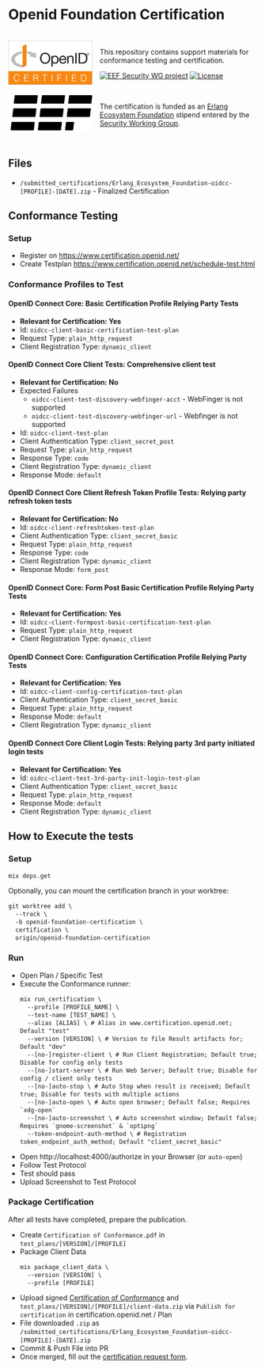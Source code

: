 # Openid Foundation Certification

<br clear="left"/>

<picture style="margin-right: 15px; float: left;">
  <source
    media="(prefers-color-scheme: dark)"
    srcset="assets/certified-dark.svg"
    width="170px"
    align="left"
  />
  <source
    media="(prefers-color-scheme: light)"
    srcset="assets/certified-light.svg"
    width="170px"
    align="left"
  />
  <img
    src="assets/certified-light.svg"
    alt="OpenID Connect Certified Logo"
    width="170px"
    align="left"
  />
</picture>

This repository contains support materials for conformance testing
and certification.

[![EEF Security WG project](https://img.shields.io/badge/EEF-Security-black)](https://github.com/erlef/security-wg)
[![License](https://img.shields.io/hexpm/l/oidcc.svg)](https://github.com/erlef/oidcc/blob/main/LICENSE)

<br clear="left"/>

<picture style="margin-right: 15px; float: left;">
  <source
    media="(prefers-color-scheme: dark)"
    srcset="assets/erlef-logo-dark.svg"
    width="170px"
    align="left"
  />
  <source
    media="(prefers-color-scheme: light)"
    srcset="assets/erlef-logo-light.svg"
    width="170px"
    align="left"
  />
  <img
    src="assets/erlef-logo-light.svg"
    alt="Erlang Ecosystem Foundation Logo"
    width="170px"
    align="left"
  />
</picture>

The certification is funded as an
[Erlang Ecosystem Foundation](https://erlef.org/) stipend entered by the
[Security Working Group](https://erlef.org/wg/security).

<br clear="left"/>

## Files

* `/submitted_certifications/Erlang_Ecosystem_Foundation-oidcc-[PROFILE]-[DATE].zip` - Finalized Certification

## Conformance Testing

### Setup

- Register on https://www.certification.openid.net/
- Create Testplan https://www.certification.openid.net/schedule-test.html

### Conformance Profiles to Test

#### OpenID Connect Core: Basic Certification Profile Relying Party Tests

- **Relevant for Certification: Yes**
- Id: `oidcc-client-basic-certification-test-plan`
- Request Type: `plain_http_request`
- Client Registration Type: `dynamic_client`

#### OpenID Connect Core Client Tests: Comprehensive client test

- **Relevant for Certification: No**
- Expected Failures
  - `oidcc-client-test-discovery-webfinger-acct` - WebFinger is not supported
  - `oidcc-client-test-discovery-webfinger-url` - Webfinger is not supported
- Id: `oidcc-client-test-plan`
- Client Authentication Type: `client_secret_post`
- Request Type: `plain_http_request`
- Response Type: `code`
- Client Registration Type: `dynamic_client`
- Response Mode: `default`

#### OpenID Connect Core Client Refresh Token Profile Tests: Relying party refresh token tests

- **Relevant for Certification: No**
- Id: `oidcc-client-refreshtoken-test-plan`
- Client Authentication Type: `client_secret_basic`
- Request Type: `plain_http_request`
- Response Type: `code`
- Client Registration Type: `dynamic_client`
- Response Mode: `form_post`

#### OpenID Connect Core: Form Post Basic Certification Profile Relying Party Tests

- **Relevant for Certification: Yes**
- Id: `oidcc-client-formpost-basic-certification-test-plan`
- Request Type: `plain_http_request`
- Client Registration Type: `dynamic_client`

#### OpenID Connect Core: Configuration Certification Profile Relying Party Tests

- **Relevant for Certification: Yes**
- Id: `oidcc-client-config-certification-test-plan`
- Client Authentication Type: `client_secret_basic`
- Request Type: `plain_http_request`
- Response Mode: `default`
- Client Registration Type: `dynamic_client`

#### OpenID Connect Core Client Login Tests: Relying party 3rd party initiated login tests

- **Relevant for Certification: Yes**
- Id: `oidcc-client-test-3rd-party-init-login-test-plan`
- Client Authentication Type: `client_secret_basic`
- Request Type: `plain_http_request`
- Response Mode: `default`
- Client Registration Type: `dynamic_client`

## How to Execute the tests

### Setup

```console
mix deps.get
```

Optionally, you can mount the certification branch in your worktree:

```console
git worktree add \
  --track \
  -b openid-foundation-certification \
  certification \
  origin/openid-foundation-certification
```

### Run

- Open Plan / Specific Test
- Execute the Conformance runner:
  ```console
  mix run_certification \
    --profile [PROFILE_NAME] \
    --test-name [TEST_NAME] \
    --alias [ALIAS] \ # Alias in www.certification.openid.net; Default "test"
    --version [VERSION] \ # Version to file Result artifacts for; Default "dev"
    --[no-]register-client \ # Run Client Registration; Default true; Disable for config only tests
    --[no-]start-server \ # Run Web Server; Default true; Disable for config / client only tests
    --[no-]auto-stop \ # Auto Stop when result is received; Default true; Disable for tests with multiple actions
    --[no-]auto-open \ # Auto open browser; Default false; Requires `xdg-open`
    --[no-]auto-screenshot \ # Auto screenshot window; Default false; Requires `gnome-screenshot` & `optipng`
    --token-endpoint-auth-method \ # Registration token_endpoint_auth_method; Default "client_secret_basic"
  ```
- Open http://localhost:4000/authorize in your Browser (or `auto-open`)
- Follow Test Protocol
- Test should pass
- Upload Screenshot to Test Protocol

### Package Certification

After all tests have completed, prepare the publication.

- Create `Certification of Conformance.pdf` in `test_plans/[VERSION]/[PROFILE]`
- Package Client Data
  ```console
  mix package_client_data \
    --version [VERSION] \
    --profile [PROFILE]
  ```
- Upload signed
  [Certification of Conformance](https://openid.net/wordpress-content/uploads/2021/07/OpenID-Certification-of-Conformance.pdf) and
  `test_plans/[VERSION]/[PROFILE]/client-data.zip` via
  `Publish for certification` in certification.openid.net / Plan
- File downloaded `.zip` as
  `/submitted_certifications/Erlang_Ecosystem_Foundation-oidcc-[PROFILE]-[DATE].zip`
- Commit & Push File into PR
- Once merged, fill out the
  [certification request form](https://openid.atlassian.net/servicedesk/customer/portal/3/group/3/create/10016).
